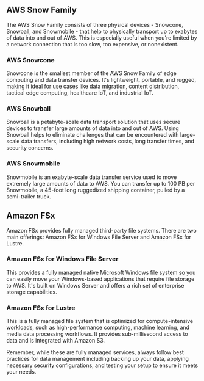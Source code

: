 ## AWS Snow Family

The AWS Snow Family consists of three physical devices - Snowcone, Snowball, and Snowmobile - that help to physically transport up to exabytes of data into and out of AWS. This is especially useful when you're limited by a network connection that is too slow, too expensive, or nonexistent.

### AWS Snowcone

Snowcone is the smallest member of the AWS Snow Family of edge computing and data transfer devices. It's lightweight, portable, and rugged, making it ideal for use cases like data migration, content distribution, tactical edge computing, healthcare IoT, and industrial IoT.

### AWS Snowball

Snowball is a petabyte-scale data transport solution that uses secure devices to transfer large amounts of data into and out of AWS. Using Snowball helps to eliminate challenges that can be encountered with large-scale data transfers, including high network costs, long transfer times, and security concerns.

### AWS Snowmobile

Snowmobile is an exabyte-scale data transfer service used to move extremely large amounts of data to AWS. You can transfer up to 100 PB per Snowmobile, a 45-foot long ruggedized shipping container, pulled by a semi-trailer truck.

## Amazon FSx

Amazon FSx provides fully managed third-party file systems. There are two main offerings: Amazon FSx for Windows File Server and Amazon FSx for Lustre.

### Amazon FSx for Windows File Server

This provides a fully managed native Microsoft Windows file system so you can easily move your Windows-based applications that require file storage to AWS. It's built on Windows Server and offers a rich set of enterprise storage capabilities.

### Amazon FSx for Lustre

This is a fully managed file system that is optimized for compute-intensive workloads, such as high-performance computing, machine learning, and media data processing workflows. It provides sub-millisecond access to data and is integrated with Amazon S3.

Remember, while these are fully managed services, always follow best practices for data management including backing up your data, applying necessary security configurations, and testing your setup to ensure it meets your needs.